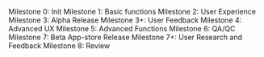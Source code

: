 Milestone 0: Init
Milestone 1: Basic functions
Milestone 2: User Experience
Milestone 3: Alpha Release
Milestone 3+: User Feedback
Milestone 4: Advanced UX
Milestone 5: Advanced Functions
Milestone 6: QA/QC
Milestone 7: Beta App-store Release
Milestone 7+: User Research and Feedback
Milestone 8: Review
